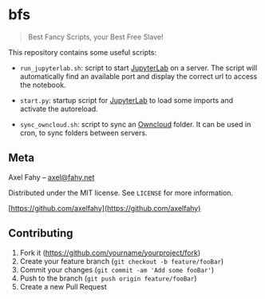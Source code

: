 # bfs
> Best Fancy Scripts, your Best Free Slave!

This repository contains some useful scripts:

* `run_jupyterlab.sh`: script to start [JupyterLab](https://jupyterlab.readthedocs.io/en/stable/) on a server. The script will automatically find an available port and display the correct url to access the notebook.

* `start.py`: startup script for [JupyterLab](https://jupyterlab.readthedocs.io/en/stable/) to load some imports and activate the autoreload.

* `sync_owncloud.sh`: script to sync an [Owncloud](https://owncloud.org/) folder. It can be used in cron, to sync folders between servers.


## Meta

Axel Fahy – axel@fahy.net

Distributed under the MIT license. See ``LICENSE`` for more information.

[https://github.com/axelfahy](https://github.com/axelfahy)

## Contributing

1. Fork it (<https://github.com/yourname/yourproject/fork>)
2. Create your feature branch (`git checkout -b feature/fooBar`)
3. Commit your changes (`git commit -am 'Add some fooBar'`)
4. Push to the branch (`git push origin feature/fooBar`)
5. Create a new Pull Request

